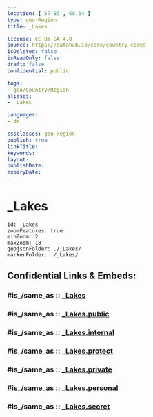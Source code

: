 ```yaml
---
location: [ 57.83 , 68.54 ] 
type: geo-Region
title: _Lakes

license: CC BY-SA 4.0
source: https://datahub.io/core/country-codes
isDeleted: false
isReadOnly: false
draft: false
confidential: public

tags:
- geo/Country/Region
aliases:
- _Lakes

Languages:
- de

cssclasses: geo-Region
publish: true
linkTitle: 
keywords: 
layout: 
publishDate: 
expiryDate: 
---
```


# _Lakes

```leaflet
id: _Lakes
zoomFeatures: true 
minZoom: 2 
maxZoom: 18
geojsonFolder: ./_Lakes/
markerFolder: ./_Lakes/
```


## Confidential Links & Embeds: 

### #is_/same_as :: [_Lakes](/_Standards/Earth/Continent/Asia/Asia~North/Asia~Ural/Tyumen_Oblast/_Lakes.md) 

### #is_/same_as :: [_Lakes.public](/_public/Earth/Continent/Asia/Asia~North/Asia~Ural/Tyumen_Oblast/_Lakes.public.md) 

### #is_/same_as :: [_Lakes.internal](/_internal/Earth/Continent/Asia/Asia~North/Asia~Ural/Tyumen_Oblast/_Lakes.internal.md) 

### #is_/same_as :: [_Lakes.protect](/_protect/Earth/Continent/Asia/Asia~North/Asia~Ural/Tyumen_Oblast/_Lakes.protect.md) 

### #is_/same_as :: [_Lakes.private](/_private/Earth/Continent/Asia/Asia~North/Asia~Ural/Tyumen_Oblast/_Lakes.private.md) 

### #is_/same_as :: [_Lakes.personal](/_personal/Earth/Continent/Asia/Asia~North/Asia~Ural/Tyumen_Oblast/_Lakes.personal.md) 

### #is_/same_as :: [_Lakes.secret](/_secret/Earth/Continent/Asia/Asia~North/Asia~Ural/Tyumen_Oblast/_Lakes.secret.md)

